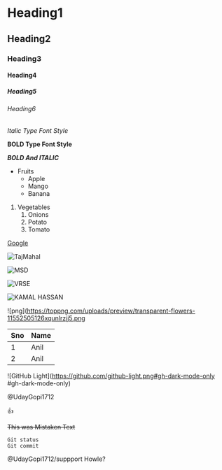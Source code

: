 # Heading1
## Heading2
### Heading3
#### Heading4
##### Heading5
###### Heading6
*Italic Type Font Style*

**BOLD Type Font Style**

***BOLD And ITALIC***

* Fruits
  * Apple
  * Mango
  * Banana
1. Vegetables
   1. Onions
   2. Potato
   3. Tomato

[Google](https://www.google.com/)

![TajMahal](https://th-thumbnailer.cdn-si-edu.com/CbddkFFO3OB80rRz83Iiuf-Z0FY=/1000x750/filters:no_upscale():focal(1471x1061:1472x1062)/https://tf-cmsv2-smithsonianmag-media.s3.amazonaws.com/filer/b6/30/b630b48b-7344-4661-9264-186b70531bdc/istock-478831658.jpg)

![MSD](https://pbs.twimg.com/profile_images/1216235772396724224/vfKrKTN8_400x400.jpg)

![VRSE](https://educationiconnect.com/college/wp-content/uploads/2020/04/VELAGAPUDI-RAMAKRISHNA-SIDDHARTHA-ENGINEERING-COLLEGE-Admission-Fee.jpg)

![KAMAL HASSAN](https://c.tenor.com/8FvOfAMXQ0YAAAAd/ene-ee-nagaraniki-emaindi.gif)

![png](https://toppng.com/uploads/preview/transparent-flowers-11552505126xqunlrzjj5.png

Sno|Name
----|----
1|Anil
2|Anil

![GitHub Light](https://github.com/github-light.png#gh-dark-mode-only #gh-dark-mode-only)

@UdayGopi1712

:+1:

~~This was Mistaken Text~~

```
Git status
Git commit
```
@UdayGopi1712/suppport Howle?
